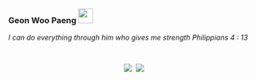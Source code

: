

### Geon Woo Paeng <img src="https://raw.githubusercontent.com/MartinHeinz/MartinHeinz/master/wave.gif" width="30px"> 




  *I can do everything through him who gives me strength Philippians 4 : 13*  

<br/>
<p align="center">
  <a href="https://gwpaeng.tistory.com/"><img src="https://img.shields.io/badge/Tech%20Blog-11B48A?style=flat-square&logo=Vimeo&logoColor=white&link=https://gwpaeng.tistory.com/"/></a>&nbsp
  <a href="mailto:gwpaeng@naver.com"><img src="https://img.shields.io/badge/Gmail-d14836?style=flat-square&logo=Gmail&logoColor=white&link=gwpaeng@naver.com"/></a>
</p>
<!-- <p align="center">
  <div align-content="start">
    <h3> GitHub </h3>
    <img src="https://github-readme-stats.vercel.app/api?username=GeonWooPaeng&show_icons=true&theme=radical&count_private=true"/></a>
  </div>
  <div align-content="end">
    <h3> 42SEOUL </h3>
    <img src="https://badge42.herokuapp.com/api/stats/gpaeng"/></a>
  </div>
</p>
 -->
